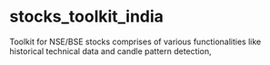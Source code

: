 # stocks_toolkit_india
Toolkit for NSE/BSE stocks comprises of various functionalities like historical technical data and candle pattern detection, 
